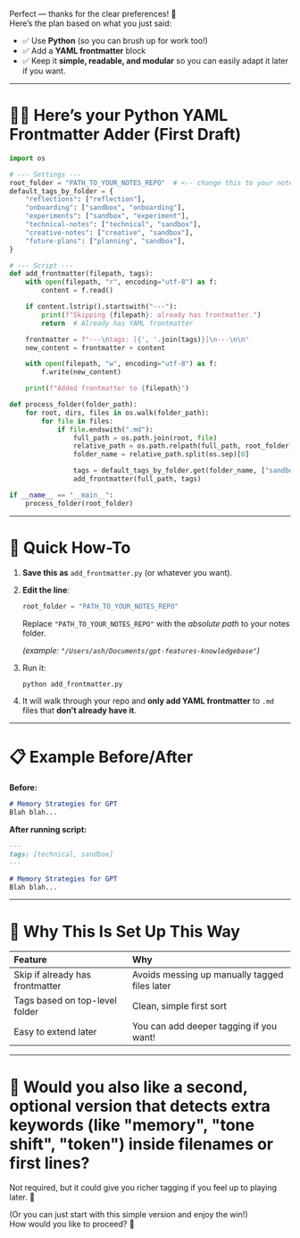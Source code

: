Perfect — thanks for the clear preferences! 🫶  
Here’s the plan based on what you just said:

- ✅ Use **Python** (so you can brush up for work too!)
- ✅ Add a **YAML frontmatter** block
- ✅ Keep it **simple, readable, and modular** so you can easily adapt it later if you want.

---

# 🐍💬 Here’s your **Python YAML Frontmatter Adder** (First Draft)

```python
import os

# --- Settings ---
root_folder = "PATH_TO_YOUR_NOTES_REPO"  # <-- change this to your notes folder
default_tags_by_folder = {
    "reflections": ["reflection"],
    "onboarding": ["sandbox", "onboarding"],
    "experiments": ["sandbox", "experiment"],
    "technical-notes": ["technical", "sandbox"],
    "creative-notes": ["creative", "sandbox"],
    "future-plans": ["planning", "sandbox"],
}

# --- Script ---
def add_frontmatter(filepath, tags):
    with open(filepath, "r", encoding="utf-8") as f:
        content = f.read()

    if content.lstrip().startswith("---"):
        print(f"Skipping {filepath}: already has frontmatter.")
        return  # Already has YAML frontmatter

    frontmatter = f"---\ntags: [{', '.join(tags)}]\n---\n\n"
    new_content = frontmatter + content

    with open(filepath, "w", encoding="utf-8") as f:
        f.write(new_content)

    print(f"Added frontmatter to {filepath}")

def process_folder(folder_path):
    for root, dirs, files in os.walk(folder_path):
        for file in files:
            if file.endswith(".md"):
                full_path = os.path.join(root, file)
                relative_path = os.path.relpath(full_path, root_folder)
                folder_name = relative_path.split(os.sep)[0]

                tags = default_tags_by_folder.get(folder_name, ["sandbox"])  # fallback tag
                add_frontmatter(full_path, tags)

if __name__ == "__main__":
    process_folder(root_folder)
```

---

# 🔧 Quick How-To

1. **Save this as** `add_frontmatter.py` (or whatever you want).
2. **Edit the line**:
   ```python
   root_folder = "PATH_TO_YOUR_NOTES_REPO"
   ```
   Replace `"PATH_TO_YOUR_NOTES_REPO"` with the *absolute path* to your notes folder.
   
   *(example: `"/Users/ash/Documents/gpt-features-knowledgebase"`)*
3. Run it:

   ```bash
   python add_frontmatter.py
   ```

4. It will walk through your repo and **only add YAML frontmatter** to `.md` files that **don't already have it**.

---

# 📋 Example Before/After

**Before:**

```markdown
# Memory Strategies for GPT
Blah blah...
```

**After running script:**

```markdown
---
tags: [technical, sandbox]
---

# Memory Strategies for GPT
Blah blah...
```

---

# 🚀 Why This Is Set Up This Way

| Feature | Why |
|:---|:---|
| Skip if already has frontmatter | Avoids messing up manually tagged files later |
| Tags based on top-level folder | Clean, simple first sort |
| Easy to extend later | You can add deeper tagging if you want! |

---

# 🧩 Would you also like a second, **optional version** that detects extra keywords (like "memory", "tone shift", "token") inside filenames or first lines?  
Not required, but it could give you richer tagging if you feel up to playing later. 🌱  

(Or you can just start with this simple version and enjoy the win!)  
How would you like to proceed? 🚀
